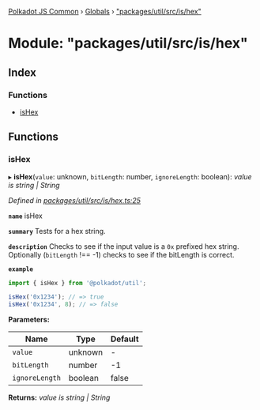 [Polkadot JS Common](../README.md) › [Globals](../globals.md) › ["packages/util/src/is/hex"](_packages_util_src_is_hex_.md)

# Module: "packages/util/src/is/hex"

## Index

### Functions

* [isHex](_packages_util_src_is_hex_.md#ishex)

## Functions

###  isHex

▸ **isHex**(`value`: unknown, `bitLength`: number, `ignoreLength`: boolean): *value is string | String*

*Defined in [packages/util/src/is/hex.ts:25](https://github.com/polkadot-js/common/blob/8554d470/packages/util/src/is/hex.ts#L25)*

**`name`** isHex

**`summary`** Tests for a hex string.

**`description`** 
Checks to see if the input value is a `0x` prefixed hex string. Optionally (`bitLength` !== -1) checks to see if the bitLength is correct.

**`example`** 
<BR>

```javascript
import { isHex } from '@polkadot/util';

isHex('0x1234'); // => true
isHex('0x1234', 8); // => false
```

**Parameters:**

Name | Type | Default |
------ | ------ | ------ |
`value` | unknown | - |
`bitLength` | number | -1 |
`ignoreLength` | boolean | false |

**Returns:** *value is string | String*
